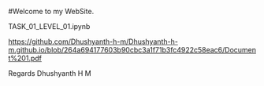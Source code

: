 #Welcome to my WebSite.


TASK_01_LEVEL_01.ipynb

https://github.com/Dhushyanth-h-m/Dhushyanth-h-m.github.io/blob/264a694177603b90cbc3a1f71b3fc4922c58eac6/Document%201.pdf

Regards
Dhushyanth H M
